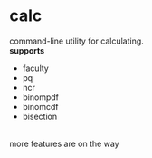 # calc
command-line utility for calculating. <br>
**supports**
- faculty
- pq
- ncr
- binompdf
- binomcdf
- bisection
<br>
more features are on the way
